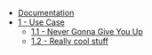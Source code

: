 * [Documentation](README.md)
* [1 - Use Case](/usecase/README.md)
    * [1.1 - Never Gonna Give You Up](usecase/example.md)
    * [1.2 - Really cool stuff](usecase/cool)
